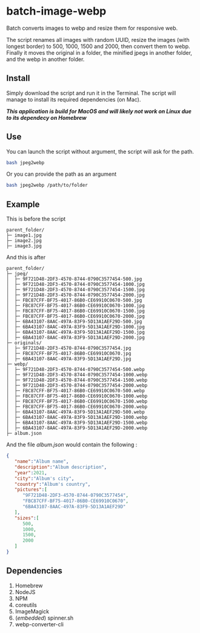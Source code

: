 # batch-image-webp
Batch converts images to webp and resize them for responsive web.

The script renames all images with random UUID, resize the images (with longest border) to 500, 1000, 1500 and 2000, then convert them to webp. Finally it moves the original in a folder, the minified jpegs in another folder, and the webp in another folder.

## Install
Simply download the script and run it in the Terminal. The script will manage to install its required dependencies (on Mac).

***This application is build for MacOS and will likely not work on Linux due to its dependecy on Homebrew***

## Use
You can launch the script without argument, the script will ask for the path.

```bash
bash jpeg2webp
```

Or you can provide the path as an argument

```bash
bash jpeg2webp /path/to/folder
```

## Example

This is before the script

```
parent_folder/
├─ image1.jpg
├─ image2.jpg
├─ image3.jpg
```

And this is after

```
parent_folder/
├─ jpeg/
│  ├─ 9F721D48-2DF3-4570-8744-0790C3577454-500.jpg
│  ├─ 9F721D48-2DF3-4570-8744-0790C3577454-1000.jpg
│  ├─ 9F721D48-2DF3-4570-8744-0790C3577454-1500.jpg
│  ├─ 9F721D48-2DF3-4570-8744-0790C3577454-2000.jpg
│  ├─ FBC87CFF-BF75-4017-86B0-CE69910C0670-500.jpg
│  ├─ FBC87CFF-BF75-4017-86B0-CE69910C0670-1000.jpg
│  ├─ FBC87CFF-BF75-4017-86B0-CE69910C0670-1500.jpg
│  ├─ FBC87CFF-BF75-4017-86B0-CE69910C0670-2000.jpg
│  ├─ 6BA43107-8AAC-497A-83F9-5D13A1AEF29D-500.jpg
│  ├─ 6BA43107-8AAC-497A-83F9-5D13A1AEF29D-1000.jpg
│  ├─ 6BA43107-8AAC-497A-83F9-5D13A1AEF29D-1500.jpg
│  ├─ 6BA43107-8AAC-497A-83F9-5D13A1AEF29D-2000.jpg
├─ originals/
│  ├─ 9F721D48-2DF3-4570-8744-0790C3577454.jpg
│  ├─ FBC87CFF-BF75-4017-86B0-CE69910C0670.jpg
│  ├─ 6BA43107-8AAC-497A-83F9-5D13A1AEF29D.jpg
├─ webp/
│  ├─ 9F721D48-2DF3-4570-8744-0790C3577454-500.webp
│  ├─ 9F721D48-2DF3-4570-8744-0790C3577454-1000.webp
│  ├─ 9F721D48-2DF3-4570-8744-0790C3577454-1500.webp
│  ├─ 9F721D48-2DF3-4570-8744-0790C3577454-2000.webp
│  ├─ FBC87CFF-BF75-4017-86B0-CE69910C0670-500.webp
│  ├─ FBC87CFF-BF75-4017-86B0-CE69910C0670-1000.webp
│  ├─ FBC87CFF-BF75-4017-86B0-CE69910C0670-1500.webp
│  ├─ FBC87CFF-BF75-4017-86B0-CE69910C0670-2000.webp
│  ├─ 6BA43107-8AAC-497A-83F9-5D13A1AEF29D-500.webp
│  ├─ 6BA43107-8AAC-497A-83F9-5D13A1AEF29D-1000.webp
│  ├─ 6BA43107-8AAC-497A-83F9-5D13A1AEF29D-1500.webp
│  ├─ 6BA43107-8AAC-497A-83F9-5D13A1AEF29D-2000.webp
├─ album.json
```

And the file *album.json* would contain the following :

```json
{
   "name":"Album name",
   "description":"Album description",
   "year":2021,
   "city":"Album's city",
   "country":"Album's country",
   "pictures":[
      "9F721D48-2DF3-4570-8744-0790C3577454",
      "FBC87CFF-BF75-4017-86B0-CE69910C0670",
      "6BA43107-8AAC-497A-83F9-5D13A1AEF29D"
   ],
   "sizes":[
      500,
      1000,
      1500,
      2000
   ]
}
```

## Dependencies

1. Homebrew
2. NodeJS
3. NPM
4. coreutils
5. ImageMagick
6. (*embedded*) spinner.sh
7. webp-converter-cli
